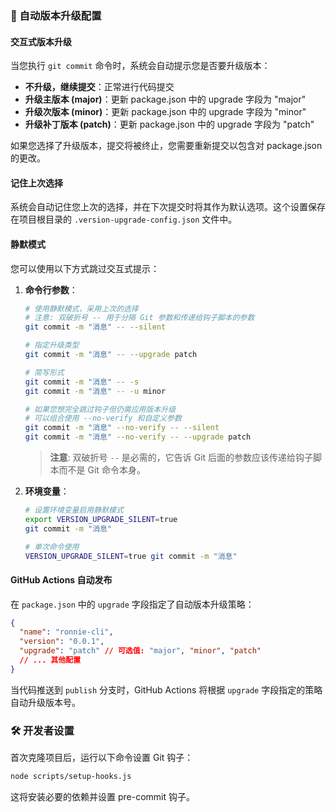 ### 🔄 自动版本升级配置

#### 交互式版本升级

当您执行 `git commit` 命令时，系统会自动提示您是否要升级版本：

- **不升级，继续提交**：正常进行代码提交
- **升级主版本 (major)**：更新 package.json 中的 upgrade 字段为 "major"
- **升级次版本 (minor)**：更新 package.json 中的 upgrade 字段为 "minor"
- **升级补丁版本 (patch)**：更新 package.json 中的 upgrade 字段为 "patch"

如果您选择了升级版本，提交将被终止，您需要重新提交以包含对 package.json 的更改。

#### 记住上次选择

系统会自动记住您上次的选择，并在下次提交时将其作为默认选项。这个设置保存在项目根目录的 `.version-upgrade-config.json` 文件中。

#### 静默模式

您可以使用以下方式跳过交互式提示：

1. **命令行参数**：

   ```bash
   # 使用静默模式，采用上次的选择
   # 注意: 双破折号 -- 用于分隔 Git 参数和传递给钩子脚本的参数
   git commit -m "消息" -- --silent

   # 指定升级类型
   git commit -m "消息" -- --upgrade patch

   # 简写形式
   git commit -m "消息" -- -s
   git commit -m "消息" -- -u minor

   # 如果您想完全跳过钩子但仍需应用版本升级
   # 可以组合使用 --no-verify 和自定义参数
   git commit -m "消息" --no-verify -- --silent
   git commit -m "消息" --no-verify -- --upgrade patch
   ```

   > **注意**: 双破折号 `--` 是必需的，它告诉 Git 后面的参数应该传递给钩子脚本而不是 Git 命令本身。

2. **环境变量**：

   ```bash
   # 设置环境变量启用静默模式
   export VERSION_UPGRADE_SILENT=true
   git commit -m "消息"

   # 单次命令使用
   VERSION_UPGRADE_SILENT=true git commit -m "消息"
   ```

#### GitHub Actions 自动发布

在 `package.json` 中的 `upgrade` 字段指定了自动版本升级策略：

```json
{
  "name": "ronnie-cli",
  "version": "0.0.1",
  "upgrade": "patch" // 可选值: "major", "minor", "patch"
  // ... 其他配置
}
```

当代码推送到 `publish` 分支时，GitHub Actions 将根据 `upgrade` 字段指定的策略自动升级版本号。

### 🛠️ 开发者设置

首次克隆项目后，运行以下命令设置 Git 钩子：

```bash
node scripts/setup-hooks.js
```

这将安装必要的依赖并设置 pre-commit 钩子。
